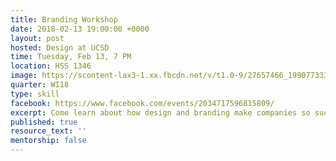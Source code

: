 ```yaml
---
title: Branding Workshop
date: 2018-02-13 19:00:00 +0000
layout: post
hosted: Design at UCSD
time: Tuesday, Feb 13, 7 PM
location: HSS 1346
image: https://scontent-lax3-1.xx.fbcdn.net/v/t1.0-9/27657466_1990773331163128_3412685018073917051_n.jpg?oh=adf13c175cfe875c70bb6f7de58f2a54&oe=5B0CD9AD
quarter: WI18
type: skill
facebook: https://www.facebook.com/events/2034717596815809/
excerpt: Come learn about how design and branding make companies so successful.
published: true
resource_text: ''
mentorship: false
---
```


